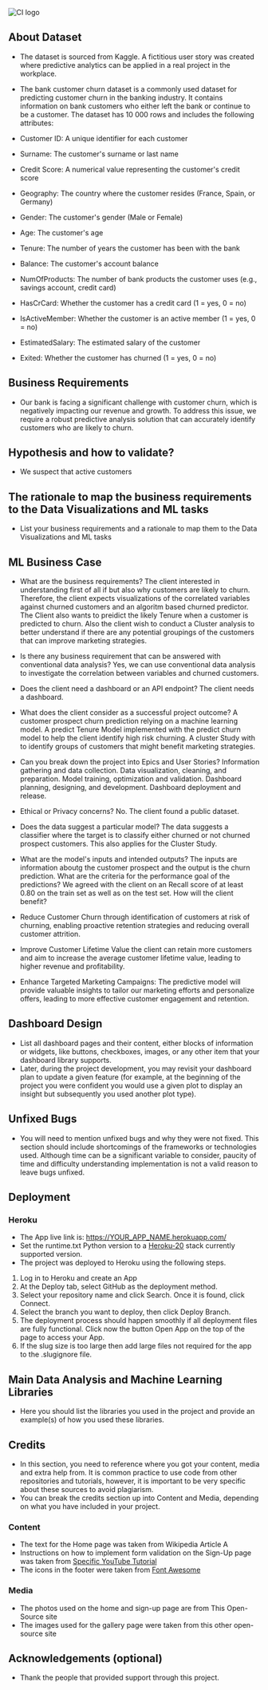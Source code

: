 ![CI logo](https://codeinstitute.s3.amazonaws.com/fullstack/ci_logo_small.png)


## About Dataset

- The dataset is sourced from Kaggle. A fictitious user story was created where predictive analytics can be applied in a real project in the workplace.

- The bank customer churn dataset is a commonly used dataset for predicting customer churn in the banking industry. It contains information on bank customers who either left the bank or continue to be a customer. The dataset has 10 000 rows and includes the following attributes:

- Customer ID: A unique identifier for each customer
- Surname: The customer's surname or last name
- Credit Score: A numerical value representing the customer's credit score
- Geography: The country where the customer resides (France, Spain, or Germany)
- Gender: The customer's gender (Male or Female)
- Age: The customer's age
- Tenure: The number of years the customer has been with the bank
- Balance: The customer's account balance
- NumOfProducts: The number of bank products the customer uses (e.g., savings account, credit card)
- HasCrCard: Whether the customer has a credit card (1 = yes, 0 = no)
- IsActiveMember: Whether the customer is an active member (1 = yes, 0 = no)
- EstimatedSalary: The estimated salary of the customer
- Exited: Whether the customer has churned (1 = yes, 0 = no)


## Business Requirements
* Our bank is facing a significant challenge with customer churn, which is negatively impacting our revenue and growth. To address this issue, we require a robust predictive analysis solution that can accurately identify customers who are likely to churn.

## Hypothesis and how to validate?
* We suspect that active customers 

## The rationale to map the business requirements to the Data Visualizations and ML tasks
* List your business requirements and a rationale to map them to the Data Visualizations and ML tasks


## ML Business Case
- What are the business requirements?
The client interested in understanding first of all if but also why customers are likely to churn. Therefore, the client expects visualizations of the correlated variables against churned customers and an algoritm based churned predictor. The Client also wants to preidict the likely Tenure when a customer is predicted to churn. Also the client wish to conduct a Cluster analysis to better understand if there are any potential groupings of the customers that can improve marketing strategies.

- Is there any business requirement that can be answered with conventional data analysis?
Yes, we can use conventional data analysis to investigate the correlation between variables and churned customers.
- Does the client need a dashboard or an API endpoint?
The client needs a dashboard.
- What does the client consider as a successful project outcome?
A customer prospect churn prediction relying on a machine learning model. A predict Tenure Model implemented with the predict churn model to help the client identify high risk churning. A cluster Study with to identify groups of customers that might benefit marketing strategies. 
- Can you break down the project into Epics and User Stories?
Information gathering and data collection.
Data visualization, cleaning, and preparation.
Model training, optimization and validation.
Dashboard planning, designing, and development.
Dashboard deployment and release.
- Ethical or Privacy concerns?
No. The client found a public dataset.
- Does the data suggest a particular model?
The data suggests a classifier where the target is to classify either churned or not churned prospect customers. This also applies for the Cluster Study.
- What are the model's inputs and intended outputs?
The inputs are information aboutg the customer prospect and the output is the churn prediction.
What are the criteria for the performance goal of the predictions?
We agreed with the client on an Recall score of at least 0.80 on the train set as well as on the test set.
How will the client benefit?
- Reduce Customer Churn through identification of customers at risk of churning, enabling proactive retention strategies and reducing overall customer attrition.
- Improve Customer Lifetime Value the client can retain more customers and aim to increase the average customer lifetime value, leading to higher revenue and profitability.
- Enhance Targeted Marketing Campaigns: The predictive model will provide valuable insights to tailor our marketing efforts and personalize offers, leading to more effective customer engagement and retention.


## Dashboard Design
* List all dashboard pages and their content, either blocks of information or widgets, like buttons, checkboxes, images, or any other item that your dashboard library supports.
* Later, during the project development, you may revisit your dashboard plan to update a given feature (for example, at the beginning of the project you were confident you would use a given plot to display an insight but subsequently you used another plot type).



## Unfixed Bugs
* You will need to mention unfixed bugs and why they were not fixed. This section should include shortcomings of the frameworks or technologies used. Although time can be a significant variable to consider, paucity of time and difficulty understanding implementation is not a valid reason to leave bugs unfixed.

## Deployment
### Heroku

* The App live link is: https://YOUR_APP_NAME.herokuapp.com/ 
* Set the runtime.txt Python version to a [Heroku-20](https://devcenter.heroku.com/articles/python-support#supported-runtimes) stack currently supported version.
* The project was deployed to Heroku using the following steps.

1. Log in to Heroku and create an App
2. At the Deploy tab, select GitHub as the deployment method.
3. Select your repository name and click Search. Once it is found, click Connect.
4. Select the branch you want to deploy, then click Deploy Branch.
5. The deployment process should happen smoothly if all deployment files are fully functional. Click now the button Open App on the top of the page to access your App.
6. If the slug size is too large then add large files not required for the app to the .slugignore file.


## Main Data Analysis and Machine Learning Libraries
* Here you should list the libraries you used in the project and provide an example(s) of how you used these libraries.


## Credits 

* In this section, you need to reference where you got your content, media and extra help from. It is common practice to use code from other repositories and tutorials, however, it is important to be very specific about these sources to avoid plagiarism. 
* You can break the credits section up into Content and Media, depending on what you have included in your project. 

### Content 

- The text for the Home page was taken from Wikipedia Article A
- Instructions on how to implement form validation on the Sign-Up page was taken from [Specific YouTube Tutorial](https://www.youtube.com/)
- The icons in the footer were taken from [Font Awesome](https://fontawesome.com/)

### Media

- The photos used on the home and sign-up page are from This Open-Source site
- The images used for the gallery page were taken from this other open-source site



## Acknowledgements (optional)
* Thank the people that provided support through this project.

